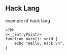 ## Hack Lang

example of hack lang
```hack
<?hh
<<__EntryPoint>>
function main(): void {
    echo "Hello, Hack!\n";
}
```
